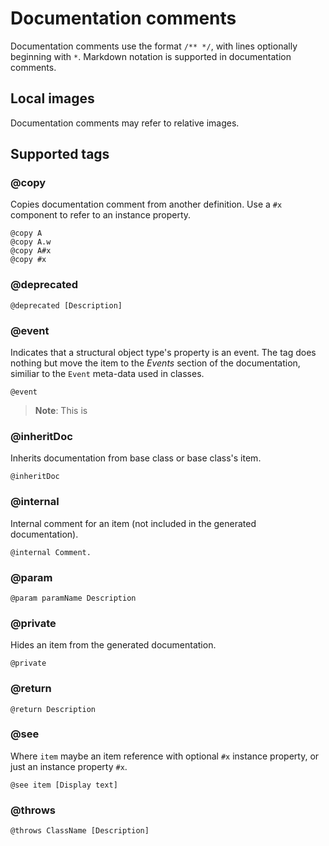 # Documentation comments

Documentation comments use the format `/** */`, with lines optionally beginning with `*`. Markdown notation is supported in documentation comments.

## Local images

Documentation comments may refer to relative images.

## Supported tags

### \@copy

Copies documentation comment from another definition. Use a `#x` component to refer to an instance property.

```plain
@copy A
@copy A.w
@copy A#x
@copy #x
```

### \@deprecated

```plain
@deprecated [Description]
```

### \@event

Indicates that a structural object type's property is an event. The tag does nothing but move the item to the *Events* section of the documentation, similiar to the `Event` meta-data used in classes.

```plain
@event
```

> **Note**: This is 

### \@inheritDoc

Inherits documentation from base class or base class's item.

```plain
@inheritDoc
```

### \@internal

Internal comment for an item (not included in the generated documentation).

```plain
@internal Comment.
```

### \@param

```plain
@param paramName Description
```

### \@private

Hides an item from the generated documentation.

```plain
@private
```

### \@return

```plain
@return Description
```

### \@see

Where `item` maybe an item reference with optional `#x` instance property, or just an instance property `#x`.

```plain
@see item [Display text]
```

### \@throws

```plain
@throws ClassName [Description]
```